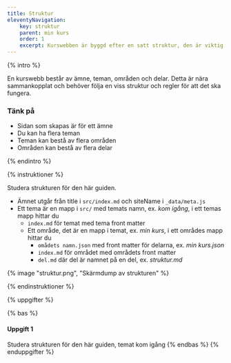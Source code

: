 ```yaml
---
title: Struktur
eleventyNavigation:
    key: struktur
    parent: min kurs
    order: 1
    excerpt: Kurswebben är byggd efter en satt struktur, den är viktig att följa för att systemet ska fungera
---
```


{% intro %}

En kurswebb består av ämne, teman, områden och delar. Detta är nära sammankopplat och
behöver följa en viss struktur och regler för att det ska fungera.

### Tänk på

-   Sidan som skapas är för ett ämne
-   Du kan ha flera teman
-   Teman kan bestå av flera områden
-   Områden kan bestå av flera delar

{% endintro %}

{% instruktioner %}

Studera strukturen för den här guiden.

-   Ämnet utgår från title i `src/index.md` och siteName i `_data/meta.js`
-   Ett tema är en mapp i `src/` med temats namn, ex. _kom igång_, i ett temas mapp hittar du
    -   `index.md` för temat med tema front matter
    -   Ett område, det är en mapp i temat, ex. _min kurs_, i ett områdes mapp hittar du
        -   `omådets namn.json` med front matter för delarna, ex. _min kurs.json_
        -   `index.md` för området med områdets front matter
        -   `del.md` där del är namnet på en del, ex. _struktur.md_

{% image "struktur.png", "Skärmdump av strukturen" %}

{% endinstruktioner %}

{% uppgifter %}

{% bas %}

#### Uppgift 1

Studera strukturen för den här guiden, temat kom igång
{% endbas %}
{% enduppgifter %}
